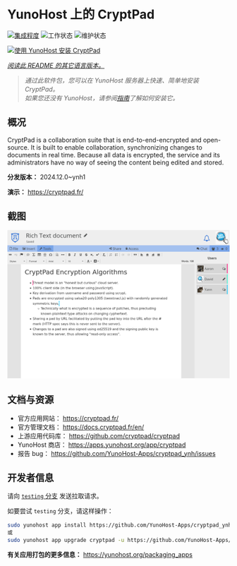 <!--
注意：此 README 由 <https://github.com/YunoHost/apps/tree/master/tools/readme_generator> 自动生成
请勿手动编辑。
-->

# YunoHost 上的 CryptPad

[![集成程度](https://apps.yunohost.org/badge/integration/cryptpad)](https://ci-apps.yunohost.org/ci/apps/cryptpad/)
![工作状态](https://apps.yunohost.org/badge/state/cryptpad)
![维护状态](https://apps.yunohost.org/badge/maintained/cryptpad)

[![使用 YunoHost 安装 CryptPad](https://install-app.yunohost.org/install-with-yunohost.svg)](https://install-app.yunohost.org/?app=cryptpad)

*[阅读此 README 的其它语言版本。](./ALL_README.md)*

> *通过此软件包，您可以在 YunoHost 服务器上快速、简单地安装 CryptPad。*  
> *如果您还没有 YunoHost，请参阅[指南](https://yunohost.org/install)了解如何安装它。*

## 概况

CryptPad is a collaboration suite that is end-to-end-encrypted and open-source. It is built to enable collaboration, synchronizing changes to documents in real time. Because all data is encrypted, the service and its administrators have no way of seeing the content being edited and stored.

**分发版本：** 2024.12.0~ynh1

**演示：** <https://cryptpad.fr/>

## 截图

![CryptPad 的截图](./doc/screenshots/screenshot.png)

## 文档与资源

- 官方应用网站： <https://cryptpad.fr/>
- 官方管理文档： <https://docs.cryptpad.fr/en/>
- 上游应用代码库： <https://github.com/cryptpad/cryptpad>
- YunoHost 商店： <https://apps.yunohost.org/app/cryptpad>
- 报告 bug： <https://github.com/YunoHost-Apps/cryptpad_ynh/issues>

## 开发者信息

请向 [`testing` 分支](https://github.com/YunoHost-Apps/cryptpad_ynh/tree/testing) 发送拉取请求。

如要尝试 `testing` 分支，请这样操作：

```bash
sudo yunohost app install https://github.com/YunoHost-Apps/cryptpad_ynh/tree/testing --debug
或
sudo yunohost app upgrade cryptpad -u https://github.com/YunoHost-Apps/cryptpad_ynh/tree/testing --debug
```

**有关应用打包的更多信息：** <https://yunohost.org/packaging_apps>

